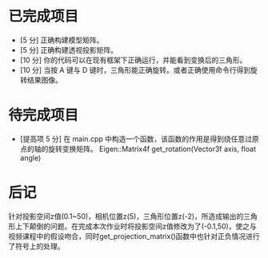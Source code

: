 # 已完成项目
- [5 分] 正确构建模型矩阵。
- [5 分] 正确构建透视投影矩阵。
- [10 分] 你的代码可以在现有框架下正确运行，并能看到变换后的三角形。
- [10 分] 当按 A 键与 D 键时，三角形能正确旋转。或者正确使用命令行得到旋转结果图像。


# 待完成项目
- [提高项 5 分] 在 main.cpp 中构造一个函数，该函数的作用是得到绕任意过原点的轴的旋转变换矩阵。
  Eigen::Matrix4f get_rotation(Vector3f axis, float angle)

# 后记
针对投影空间z值(0.1~50)，相机位置z(5)，三角形位置z(-2)，所造成输出的三角形上下颠倒的问题。在完成本次作业时将投影空间z值修改为了(-0.1,50)，使之与视频课程中的假设吻合，同时get_projection_matrix()函数中也针对正负情况进行了符号上的处理。